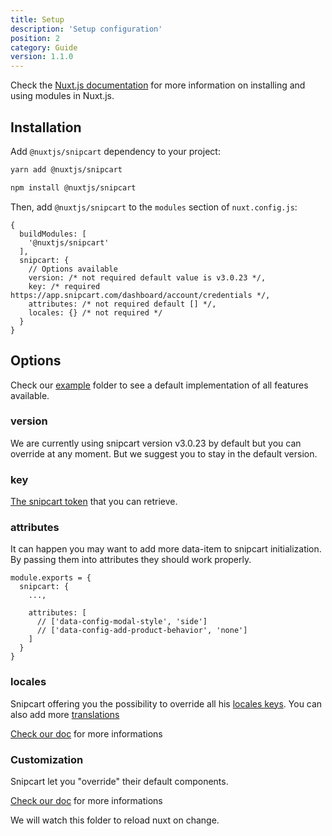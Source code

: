 ```yaml
---
title: Setup
description: 'Setup configuration'
position: 2
category: Guide
version: 1.1.0
---
```


Check the [Nuxt.js documentation](https://nuxtjs.org/guides/configuration-glossary/configuration-modules) for more information on installing and using modules in Nuxt.js.

## Installation

Add `@nuxtjs/snipcart` dependency to your project:

<code-group>
  <code-block label="Yarn" active>

  ```bash
  yarn add @nuxtjs/snipcart
  ```

  </code-block>
  <code-block label="NPM">

  ```bash
  npm install @nuxtjs/snipcart
  ```

  </code-block>
</code-group>

Then, add `@nuxtjs/snipcart` to the `modules` section of `nuxt.config.js`:

```js[nuxt.config.js]
{
  buildModules: [
    '@nuxtjs/snipcart'
  ],
  snipcart: {
    // Options available
    version: /* not required default value is v3.0.23 */,
    key: /* required https://app.snipcart.com/dashboard/account/credentials */,
    attributes: /* not required default [] */,
    locales: {} /* not required */
  }
}
```

## Options

Check our [example](https://github.com/nuxt-community/snipcart-module/tree/master/example) folder to see a default implementation of all features available.

### version

We are currently using snipcart version v3.0.23 by default but you can override at any moment. But we suggest you to stay in the default version.

### key

[The snipcart token](https://app.snipcart.com/dashboard/account/credentials) that you can retrieve.

### attributes

It can happen you may want to add more data-item to snipcart initialization. By passing them into attributes they should work properly.

```js[nuxt.config.js]
module.exports = {
  snipcart: {
    ...,
    
    attributes: [
      // ['data-config-modal-style', 'side']
      // ['data-config-add-product-behavior', 'none']
    ]
  }
}
```

### locales

Snipcart offering you the possibility to override all his [locales keys](https://github.com/snipcart/snipcart-l10n/blob/master/locales/en.json#L123). You can also add more [translations](https://docs.snipcart.com/v3/setup/localization)

[Check our doc](/internationalization) for more informations


### Customization

Snipcart let you "override" their default components.

[Check our doc](/customization) for more informations

We will watch this folder to reload nuxt on change. 
